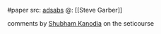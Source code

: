 #paper 
src: [adsabs](https://ui.adsabs.harvard.edu/abs/1999JBIS...52....3G/abstract) 
@: [[Steve Garber]] 

comments by [Shubham Kanodia](https://sites.psu.edu/seticourse/2018/01/19/search-for-extra-terrestrial-intelligence-at-capitol-hill/) on the seticourse

